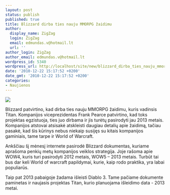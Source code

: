 ```yaml
---
layout: post
status: publish
published: true
title: Blizzard dirba ties nauju MMORPG žaidimu
author:
  display_name: ZigZag
  login: ZigZag
  email: edmundas.v@hotmail.lt
  url: ''
author_login: ZigZag
author_email: edmundas.v@hotmail.lt
wordpress_id: 5340
wordpress_url: http://localhost/site/new/blizzard_dirba_ties_nauju_mmorpg_zaidimu/
date: '2010-12-22 15:17:52 +0200'
date_gmt: '2010-12-22 15:17:52 +0200'
categories:
- Naujienos
---
```

<div class="imgright"><img src="http://www.part.lt/img/cea43551befdf50697016f55e92c6b8f363.jpg"  /></div>
<p>Blizzard patvirtino, kad dirba ties nauju MMORPG žaidimu, kuris vadinsis Titan. Kompanijos viceprezidentas Frank Pearce patvirtino, kad toks projektas egzistuoja, ties juo dirbama ir jis turėtų pasirodyti jau 2013 metais. Kompanijos atstovai atsisakė atskleisti daugiau detalių apie žaidimą, tačiau pasakė, kad šis kūrinys nebus niekaip susijęs su kitais kompanijos gaminiais, tame tarpe ir World of Warcraft.</p>
<p>Ankščiau šį mėnesį internete pasirodė Blizzard dokumentas, kuriame aprašoma penkių metų kompanijos veiklos strategija. Joje rašoma apie WOW4, kuris turi pasirodyti 2012 metais, WOW5 – 2013 metais. Turbūt tai bus dar keli World of warcraft  papildymai, kurie, kaip rodo praktika, yra labai populiarūs. </p>
<p>Taip pat 2013 pabaigoje žadama išleisti Diablo 3. Tame pačiame dokumente paminetas ir naujasis projektas Titan, kurio planuojama išleidimo data - 2013 metai.<br /></p>

